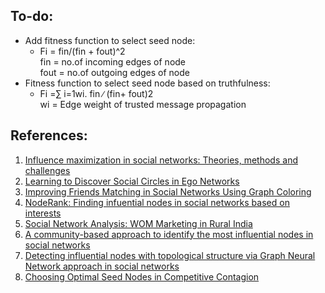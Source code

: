 ## To-do: 

* Add fitness function to select seed node:
  * Fi = fin/(fin + fout)^2     
    fin = no.of incoming edges of node  
    fout = no.of outgoing edges of node
* Fitness function to select seed node based on truthfulness:
  * Fi =∑ i=1wi. fin ∕ (fin+ fout)2     
    wi = Edge weight of trusted message propagation

## References:
1. [Influence maximization in social networks: Theories, methods and challenges](https://www.sciencedirect.com/science/article/pii/S2590005622000972)
2. [Learning to Discover Social Circles in Ego Networks](http://i.stanford.edu/~julian/pdfs/nips2012.pdf)
3. [Improving Friends Matching in Social Networks Using Graph Coloring](https://www.google.com/url?sa=t&rct=j&q=&esrc=s&source=web&cd=&cad=rja&uact=8&ved=2ahUKEwjnnZ6YgOb_AhU6TWwGHfV_B70QFnoECA0QAQ&url=https%3A%2F%2Frajpub.com%2Findex.php%2Fijct%2Farticle%2Fview%2F1503%2Fpdf&usg=AOvVaw0mABDqggRnSjg8LlGNiECO&opi=89978449)
4. [NodeRank: Finding infuential nodes in social networks based on interests](https://sci-hub.se/10.1007/s11227-021-03947-6)
5. [Social Network Analysis: WOM Marketing in Rural India](https://github.com/simranvolunesia/Finding_Influential_Nodes_RuralSetting/blob/main/report.pdf)
6. [A community-based approach to identify the most influential nodes in social networks](https://sci-hub.se/https://doi.org/10.1177/0165551515621005)
7. [Detecting influential nodes with topological structure via Graph Neural Network approach in social networks](https://link.springer.com/article/10.1007/s41870-023-01271-1)
8. [Choosing Optimal Seed Nodes in Competitive Contagion](https://www.ncbi.nlm.nih.gov/pmc/articles/PMC7931913/)
